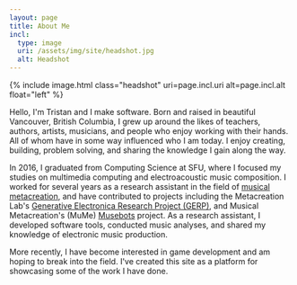 ```yaml
---
layout: page
title: About Me
incl:
  type: image
  uri: /assets/img/site/headshot.jpg
  alt: Headshot
---
```


{%
  include image.html
  class="headshot"
  uri=page.incl.uri
  alt=page.incl.alt
  float="left"
%}

Hello, I'm Tristan and I make software. Born and raised in beautiful Vancouver, British Columbia, I grew up around the likes of teachers, authors, artists, musicians, and people who enjoy working with their hands. All of whom have in some way influenced who I am today.  I enjoy creating, building, problem solving, and sharing the knowledge I gain along the way.

In 2016, I graduated from Computing Science at SFU, where I focused my studies on multimedia computing and electroacoustic music composition.  I worked for several years as a research assistant in the field of [musical metacreation](https://en.wikipedia.org/wiki/Software_art), and have contributed to projects including the Metacreation Lab's [Generative Electronica Research Project (GERP)](http://metacreation.net/generative-electronica-research-project), and Musical Metacreation's (MuMe) [Musebots](http://musicalmetacreation.org/musebots/) project. As a research assistant, I developed software tools, conducted music analyses, and shared my knowledge of electronic music production.

More recently, I have become interested in game development and am hoping to break into the field. I've created this site as a platform for showcasing some of the work I have done.
